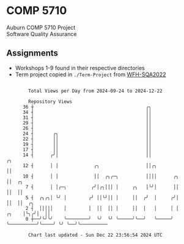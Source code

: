 # COMP 5710
Auburn COMP 5710 Project  
Software Quality Assurance

## Assignments
- Workshops 1-9 found in their respective directories
- Term project copied in `./Term-Project` from [WFH-SQA2022](https://github.com/wumphlett/WFH-SQA2022-AUBURN)

```

        Total Views per Day from 2024-09-24 to 2024-12-22

        Repository Views
      36 ┼                                         ╭╮
      34 ┤                                         ││
      31 ┤                                         ││
      29 ┤                                         ││
      26 ┤                                         ││
      24 ┤       ╭╮                                ││
      22 ┤       ││                                ││
      19 ┤       ││                                ││
      17 ┤       ││                                ││
      14 ┤      ╭╯│                                ││                          ╭╮
      12 ┤      │ │             ╭╮                 ││╭╮                        ││
      10 ┤      │ │             ││  ╭╮╭─╮          ││││      ╭╮                ││  ╭╮
       7 ┤      │ │╭─╮         ╭╯│╭╮│││ │     ╭╮   │╰╯│      ││                ││  ││
       5 ┤  ╭╮╭╮│ ╰╯ │        ╭╯ ││╰╯││ │     ││  ╭╯  │     ╭╯│                ││  ││  ╭╮
       2 ┤  │││││    │        │  ││  ││ │     ││  │   │     │ │          ╭╮    │╰╮╭╯│  ││
       0 ┼──╯╰╯╰╯    ╰────────╯  ╰╯  ╰╯ ╰─────╯╰──╯   ╰─────╯ ╰──────────╯╰────╯ ╰╯ ╰──╯╰──────────

        Chart last updated - Sun Dec 22 23:56:54 2024 UTC
        
```
